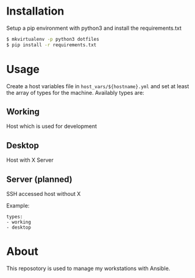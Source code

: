 # Installation
Setup a pip environment with python3 and install the requirements.txt

```bash
$ mkvirtualenv -p python3 dotfiles
$ pip install -r requirements.txt

```

# Usage
Create a host variables file in `host_vars/${hostname}.yml` and set at least the
array of types for the machine. Availably types are:

## Working
Host which is used for development

## Desktop
Host with X Server

## Server (planned)
SSH accessed host without X

Example:

```
types:
- working
- desktop
```

# About
This reposotory is used to manage my workstations with Ansible.
